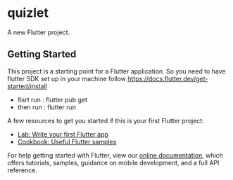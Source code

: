 # quizlet

A new Flutter project.

## Getting Started

This project is a starting point for a Flutter application.
So you need to have flutter SDK set up in your machine follow https://docs.flutter.dev/get-started/install

- fisrt run : flutter pub get
- then run : flutter run

A few resources to get you started if this is your first Flutter project:

- [Lab: Write your first Flutter app](https://flutter.dev/docs/get-started/codelab)
- [Cookbook: Useful Flutter samples](https://flutter.dev/docs/cookbook)

For help getting started with Flutter, view our
[online documentation](https://flutter.dev/docs), which offers tutorials,
samples, guidance on mobile development, and a full API reference.
